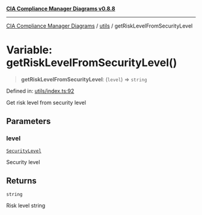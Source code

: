 [**CIA Compliance Manager Diagrams v0.8.8**](../../README.md)

***

[CIA Compliance Manager Diagrams](../../modules.md) / [utils](../README.md) / getRiskLevelFromSecurityLevel

# Variable: getRiskLevelFromSecurityLevel()

> **getRiskLevelFromSecurityLevel**: (`level`) => `string`

Defined in: [utils/index.ts:92](https://github.com/Hack23/cia-compliance-manager/blob/88094f2c4c350fd10a1e440c3eab70aedd819944/src/utils/index.ts#L92)

Get risk level from security level

## Parameters

### level

[`SecurityLevel`](../../types/cia/type-aliases/SecurityLevel.md)

Security level

## Returns

`string`

Risk level string
